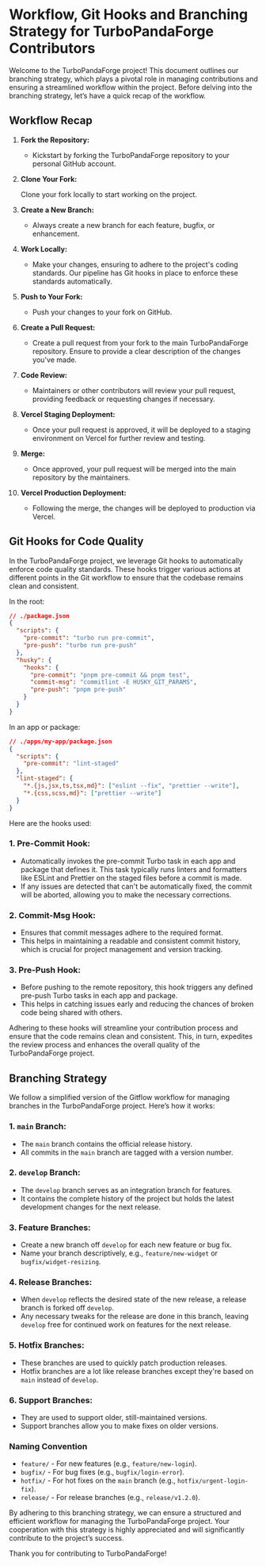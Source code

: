 # Workflow, Git Hooks and Branching Strategy for TurboPandaForge Contributors

Welcome to the TurboPandaForge project! This document outlines our branching
strategy, which plays a pivotal role in managing contributions and ensuring a
streamlined workflow within the project. Before delving into the branching
strategy, let’s have a quick recap of the workflow.

## Workflow Recap

1. **Fork the Repository:**

   - Kickstart by forking the TurboPandaForge repository to your personal GitHub
     account.

2. **Clone Your Fork:**

   Clone your fork locally to start working on the project.

3. **Create a New Branch:**

   - Always create a new branch for each feature, bugfix, or enhancement.

4. **Work Locally:**

   - Make your changes, ensuring to adhere to the project's coding standards.
     Our pipeline has Git hooks in place to enforce these standards
     automatically.

5. **Push to Your Fork:**

   - Push your changes to your fork on GitHub.

6. **Create a Pull Request:**

   - Create a pull request from your fork to the main TurboPandaForge
     repository. Ensure to provide a clear description of the changes you've
     made.

7. **Code Review:**

   - Maintainers or other contributors will review your pull request, providing
     feedback or requesting changes if necessary.

8. **Vercel Staging Deployment:**

   - Once your pull request is approved, it will be deployed to a staging
     environment on Vercel for further review and testing.

9. **Merge:**

   - Once approved, your pull request will be merged into the main repository by
     the maintainers.

10. **Vercel Production Deployment:**
    - Following the merge, the changes will be deployed to production via
      Vercel.

## Git Hooks for Code Quality

In the TurboPandaForge project, we leverage Git hooks to automatically enforce
code quality standards. These hooks trigger various actions at different points
in the Git workflow to ensure that the codebase remains clean and consistent.

In the root:

```json
// ./package.json
{
  "scripts": {
    "pre-commit": "turbo run pre-commit",
    "pre-push": "turbo run pre-push"
  },
  "husky": {
    "hooks": {
      "pre-commit": "pnpm pre-commit && pnpm test",
      "commit-msg": "commitlint -E HUSKY_GIT_PARAMS",
      "pre-push": "pnpm pre-push"
    }
  }
}
```

In an app or package:

```json
// ./apps/my-app/package.json
{
  "scripts": {
    "pre-commit": "lint-staged"
  },
  "lint-staged": {
    "*.{js,jsx,ts,tsx,md}": ["eslint --fix", "prettier --write"],
    "*.{css,scss,md}": ["prettier --write"]
  }
}
```

Here are the hooks used:

### 1. **Pre-Commit Hook:**

- Automatically invokes the pre-commit Turbo task in each app and package that
  defines it. This task typically runs linters and formatters like ESLint and
  Prettier on the staged files before a commit is made.
- If any issues are detected that can't be automatically fixed, the commit will
  be aborted, allowing you to make the necessary corrections.

### 2. **Commit-Msg Hook:**

- Ensures that commit messages adhere to the required format.
- This helps in maintaining a readable and consistent commit history, which is
  crucial for project management and version tracking.

### 3. **Pre-Push Hook:**

- Before pushing to the remote repository, this hook triggers any defined
  pre-push Turbo tasks in each app and package.
- This helps in catching issues early and reducing the chances of broken code
  being shared with others.

Adhering to these hooks will streamline your contribution process and ensure
that the code remains clean and consistent. This, in turn, expedites the review
process and enhances the overall quality of the TurboPandaForge project.

## Branching Strategy

We follow a simplified version of the Gitflow workflow for managing branches in
the TurboPandaForge project. Here’s how it works:

### 1. **`main` Branch:**

- The `main` branch contains the official release history.
- All commits in the `main` branch are tagged with a version number.

### 2. **`develop` Branch:**

- The `develop` branch serves as an integration branch for features.
- It contains the complete history of the project but holds the latest
  development changes for the next release.

### 3. **Feature Branches:**

- Create a new branch off `develop` for each new feature or bug fix.
- Name your branch descriptively, e.g., `feature/new-widget` or
  `bugfix/widget-resizing`.

### 4. **Release Branches:**

- When `develop` reflects the desired state of the new release, a release branch
  is forked off `develop`.
- Any necessary tweaks for the release are done in this branch, leaving
  `develop` free for continued work on features for the next release.

### 5. **Hotfix Branches:**

- These branches are used to quickly patch production releases.
- Hotfix branches are a lot like release branches except they're based on `main`
  instead of `develop`.

### 6. **Support Branches:**

- They are used to support older, still-maintained versions.
- Support branches allow you to make fixes on older versions.

### Naming Convention

- `feature/` - For new features (e.g., `feature/new-login`).
- `bugfix/` - For bug fixes (e.g., `bugfix/login-error`).
- `hotfix/` - For hot fixes on the `main` branch (e.g.,
  `hotfix/urgent-login-fix`).
- `release/` - For release branches (e.g., `release/v1.2.0`).

By adhering to this branching strategy, we can ensure a structured and efficient
workflow for managing the TurboPandaForge project. Your cooperation with this
strategy is highly appreciated and will significantly contribute to the
project’s success.

Thank you for contributing to TurboPandaForge!
